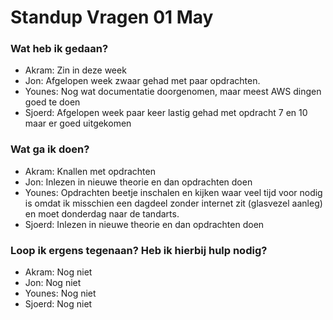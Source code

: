 # Standup Vragen 01 May


### Wat heb ik gedaan?
- Akram: Zin in deze week
- Jon: Afgelopen week zwaar gehad met paar opdrachten. 
- Younes: Nog wat documentatie doorgenomen, maar meest AWS dingen goed te doen
- Sjoerd: Afgelopen week paar keer lastig gehad met opdracht 7 en 10 maar er goed uitgekomen



### Wat ga ik doen?
- Akram: Knallen met opdrachten
- Jon: Inlezen in nieuwe theorie en dan opdrachten doen
- Younes: Opdrachten beetje inschalen en kijken waar veel tijd voor nodig is omdat ik misschien een dagdeel zonder internet zit (glasvezel aanleg) en moet donderdag naar de tandarts.
- Sjoerd: Inlezen in nieuwe theorie en dan opdrachten doen

### Loop ik ergens tegenaan? Heb ik hierbij hulp nodig?
- Akram: Nog niet
- Jon: Nog niet
- Younes: Nog niet
- Sjoerd: Nog niet


